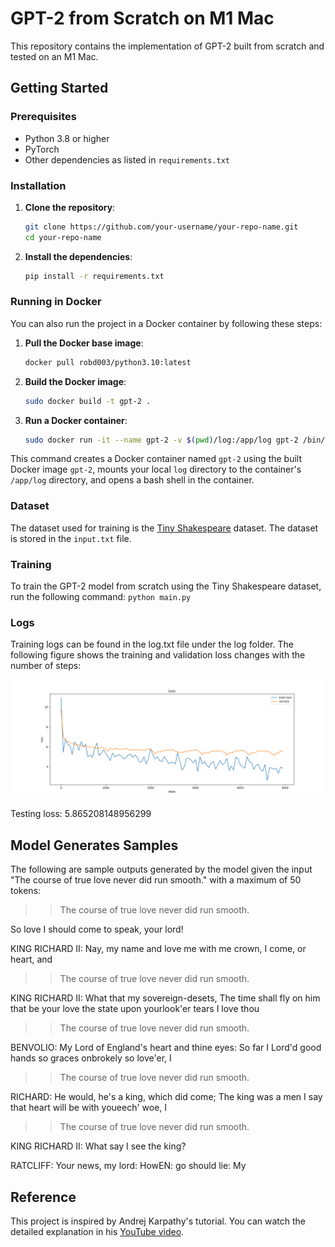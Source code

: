 # GPT-2 from Scratch on M1 Mac
This repository contains the implementation of GPT-2 built from scratch and tested on an M1 Mac.

## Getting Started

### Prerequisites

- Python 3.8 or higher
- PyTorch
- Other dependencies as listed in `requirements.txt`

### Installation

1. **Clone the repository**:
    ```bash
    git clone https://github.com/your-username/your-repo-name.git
    cd your-repo-name
    ```

2. **Install the dependencies**:
    ```bash
    pip install -r requirements.txt
    ```


### Running in Docker

You can also run the project in a Docker container by following these steps:

1. **Pull the Docker base image**:

    ```bash
    docker pull robd003/python3.10:latest
    ```

2. **Build the Docker image**:

    ```bash
    sudo docker build -t gpt-2 .
    ```

3. **Run a Docker container**:

    ```bash
    sudo docker run -it --name gpt-2 -v $(pwd)/log:/app/log gpt-2 /bin/bash
    ```

This command creates a Docker container named `gpt-2` using the built Docker image `gpt-2`, mounts your local `log` directory to the container's `/app/log` directory, and opens a bash shell in the container.


### Dataset

The dataset used for training is the [Tiny Shakespeare](https://raw.githubusercontent.com/karpathy/char-rnn/master/data/tinyshakespeare/input.txt) dataset. The dataset is stored in the `input.txt` file.

### Training
To train the GPT-2 model from scratch using the Tiny Shakespeare dataset, run the following command:
    ```
    python main.py
    ```

### Logs
Training logs can be found in the log.txt file under the log folder. The following figure shows the training and validation loss changes with the number of steps:

![Training and validation loss](figure/loss.png)

Testing loss: 5.865208148956299


## Model Generates Samples

The following are sample outputs generated by the model given the input "The course of true love never did run smooth." with a maximum of 50 tokens:
>> The course of true love never did run smooth.

So love I should come to speak, your lord!

KING RICHARD II:
Nay, my name and love me with me crown, I come, or heart, and

>> The course of true love never did run smooth.

KING RICHARD II:
What that my sovereign-desets,
The time shall fly on him that be your love the state upon yourlook'er tears I love thou

>> The course of true love never did run smooth.

BENVOLIO:
My Lord of England's heart and thine eyes:
So far I Lord'd good hands so graces onbrokely so love'er, I

>> The course of true love never did run smooth.

RICHARD:
He would, he's a king, which did come;
The king was a men I say that heart will be with youeech' woe, I

>> The course of true love never did run smooth.

KING RICHARD II:
What say I see the king?

RATCLIFF:
Your news, my lord:
HowEN: go should lie:
My

## Reference

This project is inspired by Andrej Karpathy's tutorial. You can watch the detailed explanation in his [YouTube video](https://www.youtube.com/watch?v=l8pRSuU81PU&t=483s&ab_channel=AndrejKarpathy).